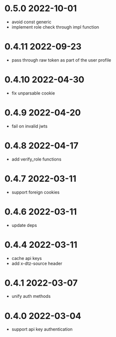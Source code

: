 # 0.5.0 2022-10-01

* avoid const generic
* implement role check through impl function

# 0.4.11 2022-09-23

* pass through raw token as part of the user profile

# 0.4.10 2022-04-30

* fix unparsable cookie

# 0.4.9 2022-04-20

* fail on invalid jwts

# 0.4.8 2022-04-17

* add verify_role functions

# 0.4.7 2022-03-11

* support foreign cookies

# 0.4.6 2022-03-11

* update deps

# 0.4.4 2022-03-11

* cache api keys
* add x-dtz-source header

# 0.4.1 2022-03-07

* unify auth methods

# 0.4.0 2022-03-04

* support api key authentication